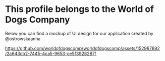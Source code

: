 # This profile belongs to the World of Dogs Company
Below you can find a mockup of UI design for our application created by @ostrowskaanna

https://github.com/worldofdogscomp/worldofdogscomp/assets/152987892/2a643cb2-7445-4ca5-9653-ce5f39282871

